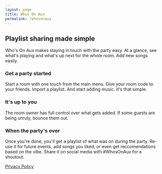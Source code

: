 ```yaml
---
layout: page
title: Whos On Aux
permalink: /whosonaux
---
```


## Playlist sharing made simple

Who's On Aux makes staying in touch with the party easy. At a glance, see what's playing and what's up next for the whole room. Add new songs easily.

### Get a party started

Start a room with one touch from the main menu. Give your room code to your friends. Import a playlist. And start adding music. It's that simple.

### It's up to you

The room owner has full control over what gets added. If some guests are being unruly, bounce them out. 

### When the party's over

Once you're done, you'll get a playlist of what was on during the party. Re-use it for future events, add songs you liked, or even get reccomendations based on the vibe. Share it on social media with #WhosOnAux for a shoutout.

[Privacy Policy](privacypolicy)